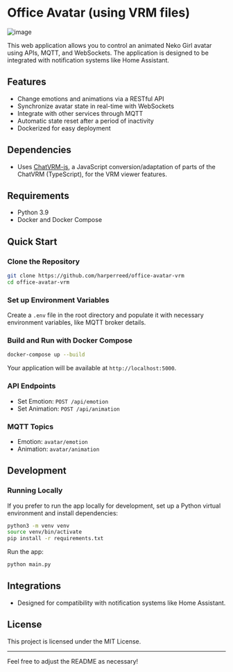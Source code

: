 # Office Avatar (using VRM files)
![image](https://github.com/harperreed/office-avatar-vrm/assets/18504/acdcd1ac-eb71-458c-8369-78900208920a)

This web application allows you to control an animated Neko Girl avatar using APIs, MQTT, and WebSockets. The application is designed to be integrated with notification systems like Home Assistant.

## Features

- Change emotions and animations via a RESTful API
- Synchronize avatar state in real-time with WebSockets
- Integrate with other services through MQTT
- Automatic state reset after a period of inactivity
- Dockerized for easy deployment

## Dependencies

- Uses [ChatVRM-js](https://github.com/josephrocca/ChatVRM-js), a JavaScript conversion/adaptation of parts of the ChatVRM (TypeScript), for the VRM viewer features.

## Requirements

- Python 3.9
- Docker and Docker Compose

## Quick Start

### Clone the Repository

```bash
git clone https://github.com/harperreed/office-avatar-vrm
cd office-avatar-vrm
```

### Set up Environment Variables

Create a `.env` file in the root directory and populate it with necessary environment variables, like MQTT broker details.

### Build and Run with Docker Compose

```bash
docker-compose up --build
```

Your application will be available at `http://localhost:5000`.

### API Endpoints

- Set Emotion: `POST /api/emotion`
- Set Animation: `POST /api/animation`

### MQTT Topics

- Emotion: `avatar/emotion`
- Animation: `avatar/animation`

## Development

### Running Locally

If you prefer to run the app locally for development, set up a Python virtual environment and install dependencies:

```bash
python3 -m venv venv
source venv/bin/activate
pip install -r requirements.txt
```

Run the app:

```bash
python main.py
```

## Integrations

- Designed for compatibility with notification systems like Home Assistant.

## License

This project is licensed under the MIT License.

---

Feel free to adjust the README as necessary!


